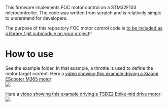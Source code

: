 This firmware implements FOC motor control on a STM32F103 microcontroller. The code was written from scratch and is relatively simple to understand for developers.

The purpose of this repository FOC motor control code is [to be included as a library / git submodule on your project](https://git-scm.com/book/en/v2/Git-Tools-Submodules)!!

# How to use

See the example folder. In that example, a throttle is used to define the motor target current. Here a [video showing this example driving a Xiaomi EScooter M365 motor](https://www.youtube.com/watch?v=NelnB91Vqgw):<br>
[![](https://img.youtube.com/vi/NelnB91Vqgw/0.jpg)](https://www.youtube.com/watch?v=NelnB91Vqgw)

Here a [video showing this example driving a TSDZ2 Ebike mid drive motor](https://www.youtube.com/watch?v=ueGZx3Urf0c):<br>
[![](https://img.youtube.com/vi/ueGZx3Urf0c/0.jpg)](https://www.youtube.com/watch?v=ueGZx3Urf0c)
